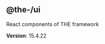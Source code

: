 <!--- Code generated by @the-/script-doc. DO NOT EDIT. -->

<a name="module_@the-/ui"></a>

## @the-/ui
React components of THE framework

**Version**: 15.4.22  
